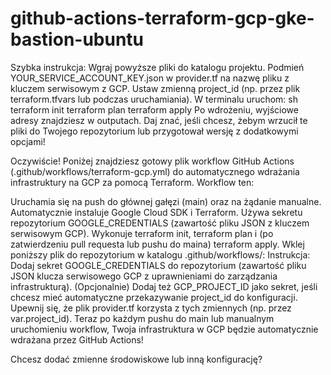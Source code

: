 # github-actions-terraform-gcp-gke-bastion-ubuntu



Szybka instrukcja:
Wgraj powyższe pliki do katalogu projektu.
Podmień YOUR_SERVICE_ACCOUNT_KEY.json w provider.tf na nazwę pliku z kluczem serwisowym z GCP.
Ustaw zmienną project_id (np. przez plik terraform.tfvars lub podczas uruchamiania).
W terminalu uruchom:
sh
terraform init
terraform plan
terraform apply
Po wdrożeniu, wyjściowe adresy znajdziesz w outputach.
Daj znać, jeśli chcesz, żebym wrzucił te pliki do Twojego repozytorium lub przygotował wersję z dodatkowymi opcjami!

Oczywiście! Poniżej znajdziesz gotowy plik workflow GitHub Actions (.github/workflows/terraform-gcp.yml) do automatycznego wdrażania infrastruktury na GCP za pomocą Terraform. Workflow ten:

Uruchamia się na push do głównej gałęzi (main) oraz na żądanie manualne.
Automatycznie instaluje Google Cloud SDK i Terraform.
Używa sekretu repozytorium GOOGLE_CREDENTIALS (zawartość pliku JSON z kluczem serwisowym GCP).
Wykonuje terraform init, terraform plan i (po zatwierdzeniu pull requesta lub pushu do maina) terraform apply.
Wklej poniższy plik do repozytorium w katalogu .github/workflows/:
Instrukcja:
Dodaj sekret GOOGLE_CREDENTIALS do repozytorium (zawartość pliku JSON klucza serwisowego GCP z uprawnieniami do zarządzania infrastrukturą).
(Opcjonalnie) Dodaj też GCP_PROJECT_ID jako sekret, jeśli chcesz mieć automatyczne przekazywanie project_id do konfiguracji.
Upewnij się, że plik provider.tf korzysta z tych zmiennych (np. przez var.project_id).
Teraz po każdym pushu do main lub manualnym uruchomieniu workflow, Twoja infrastruktura w GCP będzie automatycznie wdrażana przez GitHub Actions!

Chcesz dodać zmienne środowiskowe lub inną konfigurację?